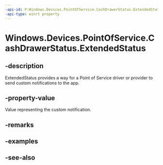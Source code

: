 ----api-id: P:Windows.Devices.PointOfService.CashDrawerStatus.ExtendedStatus
-api-type: winrt property
---<!-- Property syntaxpublic uint ExtendedStatus { get; }--># Windows.Devices.PointOfService.CashDrawerStatus.ExtendedStatus## -descriptionExtendedStatus provides a way for a Point of Service driver or provider to send custom notifications to the app.## -property-valueValue representing the custom notification.## -remarks## -examples## -see-also